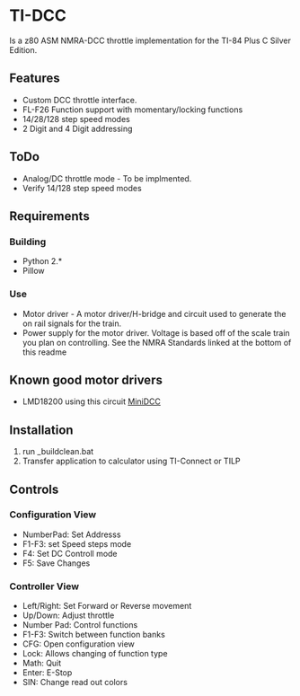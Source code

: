 # TI-DCC
Is a z80 ASM NMRA-DCC throttle implementation for the TI-84 Plus C Silver Edition.

## Features
* Custom DCC throttle interface.  
* FL-F26 Function support with momentary/locking functions  
* 14/28/128 step speed modes  
* 2 Digit and 4 Digit addressing
 
## ToDo
* Analog/DC throttle mode - To be implmented.
* Verify 14/128 step speed modes


## Requirements
### Building
* Python 2.*
* Pillow
### Use
* Motor driver - A motor driver/H-bridge and circuit used to generate the on rail signals for the train.
* Power supply for the motor driver. Voltage is based off of the scale train you plan on controlling. See the NMRA Standards linked at the bottom of this readme


## Known good motor drivers
* LMD18200 using this circuit [MiniDCC](http://www.minidcc.com/minibooster.gif)

## Installation 
1) run _buildclean.bat
2) Transfer application to calculator using TI-Connect or TILP

## Controls
### Configuration View
* NumberPad: Set Addresss
* F1-F3: set Speed steps mode
* F4: Set DC Controll mode
* F5: Save Changes
### Controller View
* Left/Right: Set Forward or Reverse movement
* Up/Down: Adjust throttle
* Number Pad: Control functions
* F1-F3: Switch between function banks
* CFG: Open configuration view
* Lock: Allows changing of function type
* Math: Quit
* Enter: E-Stop
* SIN: Change read out colors
